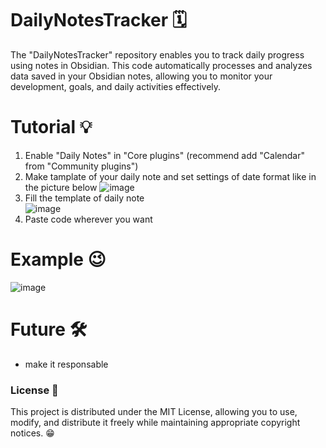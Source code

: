 # DailyNotesTracker 🗓️
The "DailyNotesTracker" repository enables you to track daily progress using notes in Obsidian.
This code automatically processes and analyzes data saved in your Obsidian notes, allowing you to monitor your development, goals, and daily activities effectively.

# Tutorial 💡
1. Enable "Daily Notes" in "Core plugins" (recommend add "Calendar" from "Community plugins")
2. Make tamplate of your daily note and set settings of date format like in the picture below
![image](https://github.com/WicherW/DailyNotesTracker/assets/47701300/d5b9b67e-3a88-410e-aacd-3ad5cc4b1bc7)
3. Fill the template of daily note <br>
![image](https://github.com/WicherW/DailyNotesTracker/assets/47701300/e0889a56-50f0-4b50-9775-6a1a13b30620)
4. Paste code wherever you want

# Example 😉
![image](https://github.com/WicherW/DailyNotesTracker/assets/47701300/f2e42a8c-63bc-4c42-9814-ad889a3e50ca)

# Future 🛠️
- make it responsable

### License 🚧
This project is distributed under the MIT License, allowing you to use, modify, and distribute it freely while maintaining appropriate copyright notices. 😁

